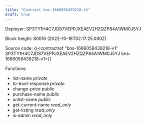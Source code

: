 ```yaml
---
title: "Contract bns-1666056439218-v1"
draft: true
---
```

Deployer: SP3TY1H4C7JD87VEPPJXEAEV2HZQZP84A1WM0J5YJ


 



Block height: 80016 (2022-10-18T02:17:25.000Z)

Source code: {{<contractref "bns-1666056439218-v1" SP3TY1H4C7JD87VEPPJXEAEV2HZQZP84A1WM0J5YJ bns-1666056439218-v1>}}

Functions:

* list-name _private_
* to-bool-response _private_
* change-price _public_
* purchase-name _public_
* unlist-name _public_
* get-current-name _read_only_
* get-listing _read_only_
* is-admin _read_only_
